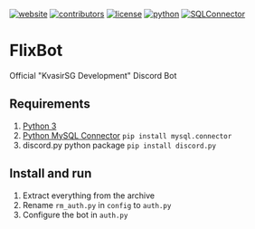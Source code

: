 [![website](https://img.shields.io/badge/Website-KvasigSG-lightgrey.svg)](http://kvasirsg.com/) 
[![contributors](https://img.shields.io/badge/TeamMembers-6-blue.svg)](https://github.com/KvasirSGDevelopment/FlixBot/graphs/contributors) 
[![license](https://img.shields.io/github/license/mashape/apistatus.svg)](https://github.com/KvasirSGDevelopment/FlixBot/blob/master/LICENSE.md) 
[![python](https://img.shields.io/badge/Python-5.3.2-blue.svg)](https://www.python.org/)
[![SQLConnector](https://img.shields.io/badge/MySQL%20--%20Connector-2.1.4-blue.svg)](https://dev.mysql.com/doc/connector-python/en/connector-python-installation.html)
<br>
# FlixBot
Official "KvasirSG Development" Discord Bot

## Requirements

1. [Python 3](https://www.python.org/) 
2. [Python MySQL Connector](https://dev.mysql.com/doc/connector-python/en/connector-python-installation.html) `pip install mysql.connector`
2. discord.py python package `pip install discord.py`

## Install and run

1. Extract everything from the archive
2. Rename `rm_auth.py` in `config` to `auth.py`
3. Configure the bot in `auth.py`
